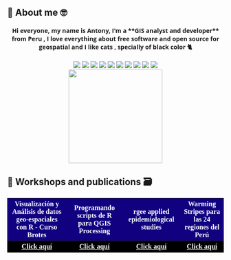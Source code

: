 ## 📌 About me 🤓 
<h4 align="center" style = "font-family:Open Sans;font-weight: bold;">
Hi everyone, my name is Antony, I'm a **GIS analyst and developer** from Peru , I love everything about free software and open source for geospatial and I like cats , specially of black color 🐈
</h4>

<p align='center'>
  <a href="https://www.linkedin.com/in/antonybarja/">
   <img src="https://img.shields.io/badge/LinkedIn-0077B5?style=for-the-badge&logo=linkedin&logoColor=white"></a> <a href="https://twitter.com/antony_barja"><img src="https://img.shields.io/badge/Twitter-1DA1F2?style=for-the-badge&logo=twitter&logoColor=white"></a> <a href="https://ambarja.github.io/"><img src="https://img.shields.io/badge/WebSite-%2312100E.svg?&style=for-the-badge&logo=github&logoColor=white"></a>  <a href="https://www.youtube.com/channel/UCuWvYTTYCZBmbDoEbsY2MSw"><img src="https://img.shields.io/badge/youtube-%23FF0000.svg?&style=for-the-badge&logo=youtube&logoColor=white"></a> <a href="https://ambarja.github.io/Resume/"><img src="https://img.shields.io/badge/CV-2021-%23F7DF1E.svg?&style=for-the-badge&logo=my-cv&logoColor=white"></a> <a href="https://github.com/qgispe"><img src="https://img.shields.io/badge/qgis-peru-%233BB300.svg?&style=for-the-badge&logo=qgis&logoColor=white"></a> <a href="https://github.com/pendulum-pe"><img src="https://img.shields.io/badge/pendulum-pe-%23F7DF1E.svg?&style=for-the-badge&logo=my-cv&logoColor=white"></a> <a href="https://discord.gg/R5YtFxWbJr"><img src="https://img.shields.io/badge/Discord-7289DA?style=for-the-badge&logo=discord&logoColor=white"></a> <a href="https://t.me/ambarja"><img src="https://img.shields.io/badge/Telegram-2CA5E0?style=for-the-badge&logo=telegram&logoColor=white"></a> <a href="https://open.spotify.com/user/22appgn3ficnkwjuv667mawzq?si=730bda6f1cf04f0a"><img src="https://img.shields.io/badge/Spotify-1ED760?&style=for-the-badge&logo=spotify&logoColor=white"></a><br> <a href="https://ko-fi.com/ambarja"><img src="https://img.shields.io/badge/Buy_me_a_coffee-5d83f5?style=for-the-badge&logo=ko-fi&logoColor=white&__cf_chl_managed_tk__=pmd_sOkOcrsQ4T6MRVPX2TeB_mbk2ZryAIn3rNigWIBBC6U-1633993526-0-gqNtZGzNAyWjcnBszQkl" width="218px"></a>
</p>

## 📌 Workshops and publications 🗃️
<table  style="font-family:Ubuntu;">
  <tr align="center">
   <th style="background-color:#110080;color:white"><center>Visualización y Análisis de datos geo-espaciales con R - Curso Brotes</center></th>
   <th style="background-color: #110080;color:white"><center> Programando scripts de R para QGIS Processing</center></th>
   <th style="background-color:#110080;color:white"><center>rgee applied epidemiological studies</center></th>
   <th style="background-color: #110080;color:white"><center>Warming Stripes para las 24 regiones del Perú</th>
  </tr>

  <tr>
   <th style="background:black"><center><a href="https://www.reconlearn.org/post/spatial-analysis-1-spanish.html" style="color:white;">Click aquí</a></center></th>
   <th style="background:black"><center><a href="https://r-qgis.netlify.app/" style="color:white;">Click aquí</a></center></th>
   <th style="background:black"><center><a href="https://epi-rgee.netlify.app/" style="color:white;">Click aquí</a></center></th>
   <th style="background:black"><center><a href="https://healthinnovation.github.io/WarmingStripes4PE/" style="color:white;">Click aquí</a></center></th>
  </tr>
</table>

</details>
